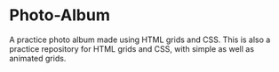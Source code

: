 # Photo-Album
A practice photo album made using HTML grids and CSS. This is also a practice repository for HTML grids and CSS, with simple as well as animated grids. 
